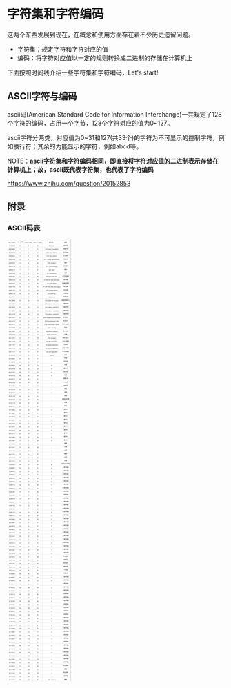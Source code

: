# 字符集和字符编码

这两个东西发展到现在，在概念和使用方面存在着不少历史遗留问题。

- 字符集：规定字符和字符对应的值
- 编码：将字符对应值以一定的规则转换成二进制的存储在计算机上

下面按照时间线介绍一些字符集和字符编码，Let's start!

## ASCII字符与编码

ascii码(American Standard Code for Information Interchange)一共规定了128个字符的编码，占用一个字节，128个字符对应的值为0~127。

ascii字符分两类，对应值为0~31和127(共33个)的字符为不可显示的控制字符，例如换行符；其余的为能显示的字符，例如abcd等。

NOTE：**ascii字符集和字符编码相同，即直接将字符对应值的二进制表示存储在计算机上；故，ascii既代表字符集，也代表了字符编码**

https://www.zhihu.com/question/20152853

## 附录

### ASCII码表
![ASCII码表](../../../assets/ascii_code_table.png)
